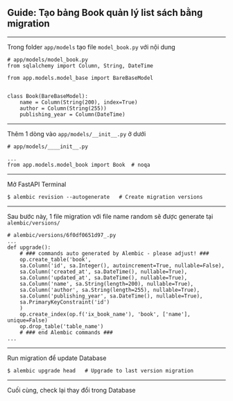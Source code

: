 ## Guide: Tạo bảng Book quản lý list sách bằng migration

---
Trong folder `app/models` tạo file `model_book.py` với nội dung

```
# app/models/model_book.py
from sqlalchemy import Column, String, DateTime

from app.models.model_base import BareBaseModel


class Book(BareBaseModel):
    name = Column(String(200), index=True)
    author = Column(String(255))
    publishing_year = Column(DateTime)

```

---
Thêm 1 dòng vào `app/models/__init__.py` ở dưới

```
# app/models/____init__.py

...
from app.models.model_book import Book  # noqa
```

---
Mở FastAPI Terminal

```
$ alembic revision --autogenerate   # Create migration versions
```

---
Sau bước này, 1 file migration với file name random sẽ được generate tại `alembic/versions/`

```
# alembic/versions/6f0df0651d97_.py
...
def upgrade():
    # ### commands auto generated by Alembic - please adjust! ###
    op.create_table('book',
    sa.Column('id', sa.Integer(), autoincrement=True, nullable=False),
    sa.Column('created_at', sa.DateTime(), nullable=True),
    sa.Column('updated_at', sa.DateTime(), nullable=True),
    sa.Column('name', sa.String(length=200), nullable=True),
    sa.Column('author', sa.String(length=255), nullable=True),
    sa.Column('publishing_year', sa.DateTime(), nullable=True),
    sa.PrimaryKeyConstraint('id')
    )
    op.create_index(op.f('ix_book_name'), 'book', ['name'], unique=False)
    op.drop_table('table_name')
    # ### end Alembic commands ###
...
```

---
Run migration để update Database

```
$ alembic upgrade head   # Upgrade to last version migration
```

---
Cuối cùng, check lại thay đổi trong Database
